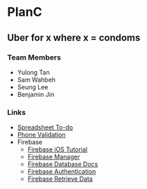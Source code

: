 # PlanC
## Uber for x where x = condoms
### Team Members
- Yulong Tan
- Sam Wahbeh
- Seung Lee
- Benjamin Jin

### Links
- [Spreadsheet To-do](https://docs.google.com/spreadsheets/d/1s15naCMnIKQp0g0ggVKkcBkiqJrFb1E6--GgaY6AgoA/edit?usp=sharing)
- [Phone Validation](http://stackoverflow.com/questions/27998409/email-phone-validation-in-swift)
- Firebase
  - [Firebase iOS Tutorial](https://www.raywenderlich.com/139322/firebase-tutorial-getting-started-2)
  - [Firebase Manager](https://console.firebase.google.com/project/ios-plan-b/authentication/providers)
  - [Firebase Database Docs](https://firebase.google.com/docs/database/ios/start)
  - [Firebase Authentication](https://firebase.google.com/docs/auth/ios/manage-users)
  - [Firebase Retrieve Data](http://stackoverflow.com/questions/37759614/firebase-retrieving-data-in-swift)
